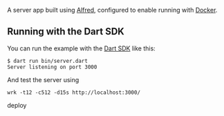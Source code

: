 A server app built using [Alfred](https://pub.dev/packages/alfred),
configured to enable running with [Docker](https://www.docker.com/).

## Running with the Dart SDK

You can run the example with the [Dart SDK](https://dart.dev/get-dart)
like this:

```
$ dart run bin/server.dart
Server listening on port 3000
```

And test the server using 
```
wrk -t12 -c512 -d15s http://localhost:3000/
```
deploy
